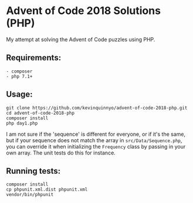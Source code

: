 # Advent of Code 2018 Solutions (PHP)

My attempt at solving the Advent of Code puzzles using PHP.

## Requirements:
```
- composer
- php 7.1+
```

## Usage:
```
git clone https://github.com/kevinquinnyo/advent-of-code-2018-php.git
cd advent-of-code-2018-php
composer install
php day1.php
```

I am not sure if the 'sequence' is different for everyone, or if it's the same, but if your sequence does not match the array in `src/Data/Sequence.php`, you can override it when initializing the `Frequency` class by passing in your own array. The unit tests do this for instance.

## Running tests:
```
composer install
cp phpunit.xml.dist phpunit.xml
vendor/bin/phpunit
```
